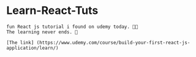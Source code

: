 # Learn-React-Tuts

    fun React js tutorial i found on udemy today. 🤯🌈
    The learning never ends. 🚀

    [The link] (https://www.udemy.com/course/build-your-first-react-js-application/learn/)
